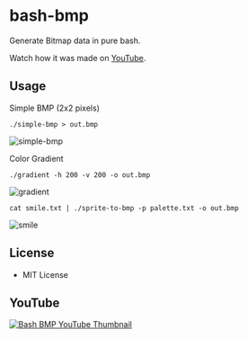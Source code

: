 bash-bmp
========

Generate Bitmap data in pure bash.

Watch how it was made on [YouTube](https://www.youtube.com/watch?v=XjAIhULJsjc).

Usage
-----

Simple BMP (2x2 pixels)

    ./simple-bmp > out.bmp

![simple-bmp](https://files.daveeddy.com/ysap/bmp/simple.png)

Color Gradient

    ./gradient -h 200 -v 200 -o out.bmp

![gradient](https://files.daveeddy.com/ysap/bmp/gradient.png)

    cat smile.txt | ./sprite-to-bmp -p palette.txt -o out.bmp

![smile](https://files.daveeddy.com/ysap/bmp/smile.png)

License
-------

- MIT License

YouTube
-------

<a href="https://www.youtube.com/watch?v=XjAIhULJsjc"><img alt="Bash BMP YouTube
Thumbnail" src="https://files.daveeddy.com/ysap/bmp/bash-bmp-thumbnail.jpg"
/></a>
